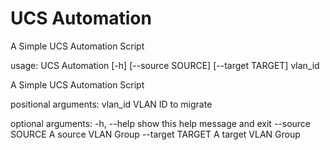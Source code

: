 # UCS Automation
A Simple UCS Automation Script

usage: UCS Automation [-h] [--source SOURCE] [--target TARGET] vlan_id

A Simple UCS Automation Script

positional arguments:
  vlan_id          VLAN ID to migrate

optional arguments:
  -h, --help       show this help message and exit
  --source SOURCE  A source VLAN Group
  --target TARGET  A target VLAN Group

